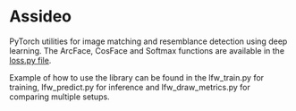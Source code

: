# Assideo

PyTorch utilities for image matching and resemblance detection using deep learning. The ArcFace, CosFace and Softmax functions are available in the [loss.py file](https://github.com/BaranowskiBrt/Assideo/blob/main/assideo/loss.py).

Example of how to use the library can be found in the lfw_train.py for training, lfw_predict.py for inference and lfw_draw_metrics.py for comparing multiple setups.
